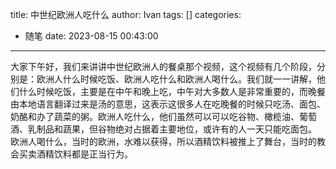 title: 中世纪欧洲人吃什么
author: Ivan
tags: []
categories:
  - 随笔
date: 2023-08-15 00:43:00
---
大家下午好，我们来讲讲中世纪欧洲人的餐桌那个视频，这个视频有几个阶段，分别是：欧洲人什么时候吃饭、欧洲人吃什么和欧洲人喝什么。我们就一一讲解，他们什么时候吃饭，主要是在中午和晚上吃，中午对大多数人是非常重要的，而晚餐由本地语言翻译过来是汤的意思，这表示这很多人在吃晚餐的时候只吃汤、面包、奶酪和办了蔬菜的粥。欧洲人吃什么，他们虽然可以可以吃谷物、橄榄油、葡萄酒、乳制品和蔬果，但谷物绝对占据着主要地位，或许有的人一天只能吃面包。
欧洲人喝什么，当时的欧洲，水难以获得，所以酒精饮料被推上了舞台，当时的教会买卖酒精饮料都是正当行为。